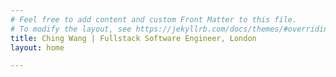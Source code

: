 ```yaml
---
# Feel free to add content and custom Front Matter to this file.
# To modify the layout, see https://jekyllrb.com/docs/themes/#overriding-theme-defaults
title: Ching Wang | Fullstack Software Engineer, London
layout: home

---
```

